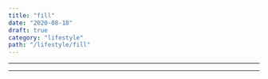 ```yaml
---
title: "fill"
date: "2020-08-18"
draft: true
category: "lifestyle"
path: "/lifestyle/fill"
---
```


---

---
